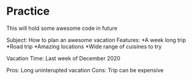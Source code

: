 # Practice

This will hold some awesome code in future

Subject: How to plan an awesome vacation
Features:
*A week long trip
*Road trip
*Amazing locations
*Wide range of cuisines to try


Vacation Time: Last week of December 2020

Pros: Long uninterupted vacation
Cons: Trip can be expensive
